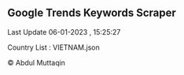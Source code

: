 

## Google Trends Keywords Scraper 
 
Last Update 06-01-2023 , 15:25:27

Country List :
VIETNAM.json



© Abdul Muttaqin 
